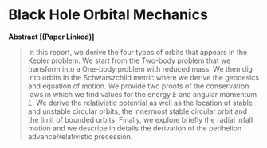 # Black Hole Orbital Mechanics

**Abstract [(Paper Linked)]**

> In this report, we derive the four types of orbits that appears in the Kepler problem.
We start from the Two-body problem that we transform into a One-body problem with
reduced mass. We then dig into orbits in the Schwarszchild metric where we derive
the geodesics and equation of motion. We provide two proofs of the conservation laws in
which we find values for the energy $E$ and angular momentum $L$. We derive the relativistic
potential as well as the location of stable and unstable circular orbits, the innermost stable
circular orbit and the limit of bounded orbits. Finally, we explore briefly the radial infall
motion and we describe in details the derivation of the perihelion advance/relativistic
precession.
